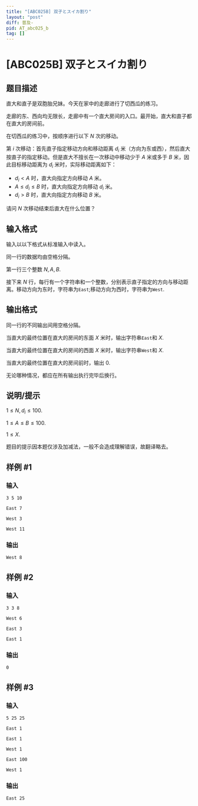 ```yaml
---
title: "[ABC025B] 双子とスイカ割り"
layout: "post"
diff: 普及-
pid: AT_abc025_b
tag: []
---
```


# [ABC025B] 双子とスイカ割り

## 题目描述

直大和直子是双胞胎兄妹。今天在家中的走廊进行了切西瓜的练习。

走廊的东、西向均无限长，走廊中有一个直大房间的入口。最开始，直大和直子都在直大的房间前。

在切西瓜的练习中，按顺序进行以下 $N$ 次的移动。

第 $i$ 次移动：首先直子指定移动方向和移动距离 $d_i$ 米（方向为东或西），然后直大按直子的指定移动。但是直大不擅长在一次移动中移动少于 $A$ 米或多于 $B$ 米，因此目标移动距离为 $d_i$ 米时，实际移动距离如下：
- $d_i<A$ 时，直大向指定方向移动 $A$ 米。
- $A\leqslant d_i\leqslant B$ 时，直大向指定方向移动 $d_i$ 米。
- $d_i>B$ 时，直大向指定方向移动 $B$ 米。

请问 $N$ 次移动结束后直大在什么位置？

## 输入格式

输入以以下格式从标准输入中读入。


同一行的数据均由空格分隔。

第一行三个整数 $N,A,B$.

接下来 $N$ 行，每行有一个字符串和一个整数，分别表示直子指定的方向与移动距离。移动方向为东时，字符串为```East```;移动方向为西时，字符串为```West```.

## 输出格式

同一行的不同输出间用空格分隔。

当直大的最终位置在直大的房间的东面 $X$ 米时，输出字符串```East```和 $X$.

当直大的最终位置在直大的房间的西面 $X$ 米时，输出字符串```West```和 $X$.

当直大的最终位置在直大的房间前时，输出 $0$.

无论哪种情况，都应在所有输出执行完毕后换行。

## 说明/提示

$1\leqslant N,d_i\leqslant 100$.

$1\leqslant A\leqslant B\leqslant 100$.

$1\leqslant X$.

题目的提示因本题仅涉及加减法，一般不会造成理解错误，故翻译略去。

## 样例 #1

### 输入

```
3 5 10
East 7
West 3
West 11
```

### 输出

```
West 8
```

## 样例 #2

### 输入

```
3 3 8
West 6
East 3
East 1
```

### 输出

```
0
```

## 样例 #3

### 输入

```
5 25 25
East 1
East 1
West 1
East 100
West 1
```

### 输出

```
East 25
```

